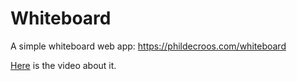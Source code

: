 # Whiteboard
A simple whiteboard web app: <a href="https://phildecroos.com/whiteboard">https://phildecroos.com/whiteboard</a>

<a href="https://www.youtube.com/watch?v=EkG7d2XrCdw&ab_channel=Phil">Here</a> is the video about it.
